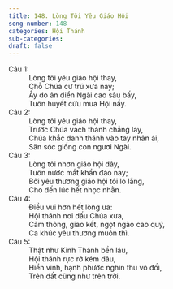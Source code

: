 ```yaml
---
title: 148. Lòng Tôi Yêu Giáo Hội
song-number: 148
categories: Hội Thánh
sub-categories: 
draft: false
---
```

<dl><dt>Câu 1:</dt><dd data-verse="1">Lòng tôi yêu giáo hội thay, <br/>Chỗ Chúa cư trú xưa nay; <br/>Ấy do ân điển Ngài cao sâu bấy, <br/>Tuôn huyết cứu mua Hội nầy. </dd><dt>Câu 2:</dt><dd data-verse="2">Lòng tôi yêu giáo hội thay, <br/>Trước Chúa vách thánh chẳng lay, <br/>Chúa khắc danh thánh vào tay nhân ái, <br/>Săn sóc giống con ngươi Ngài. </dd><dt>Câu 3:</dt><dd data-verse="3">Lòng tôi nhơn giáo hội đây, <br/>Tuôn nước mắt khẩn đảo nay; <br/>Bởi yêu thương giáo hội tôi lo lắng, <br/>Cho đến lúc hết nhọc nhằn. </dd><dt>Câu 4:</dt><dd data-verse="4">Điều vui hơn hết lòng ưa: <br/>Hội thánh noi dấu Chúa xưa, <br/>Cảm thông, giao kết, ngọt ngào cao quý, <br/>Ca khúc yêu thương muôn thì. </dd><dt>Câu 5:</dt><dd data-verse="5">Thật như Kinh Thánh bền lâu, <br/>Hội thánh rực rỡ kém đâu, <br/>Hiển vinh, hạnh phước nghìn thu vô đối, <br/>Trên đất cũng như trên trời. </dd></dl>